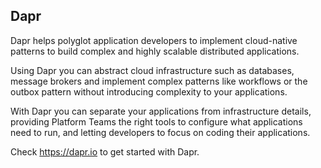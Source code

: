 ## Dapr

Dapr helps polyglot application developers to implement cloud-native patterns to build complex and highly scalable distributed applications. 

Using Dapr you can abstract cloud infrastructure such as databases, message brokers and implement complex patterns like workflows or the outbox pattern without introducing complexity to your applications. 

With Dapr you can separate your applications from infrastructure details, providing Platform Teams the right tools to configure what applications need to run, and letting developers to focus on coding their applications. 

Check https://dapr.io to get started with Dapr. 